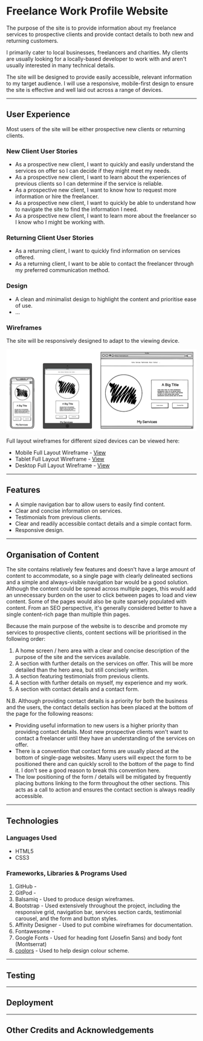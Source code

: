 # Freelance Work Profile Website

The purpose of the site is to provide information about my freelance services to prospective clients and provide contact details to both new and returning customers.

I primarily cater to local businesses, freelancers and charities. My clients are usually looking for a locally-based developer to work with and aren't usually interested in many technical details.

The site will be designed to provide easily accessible, relevant information to my target audience. I will use a responsive, mobile-first design to ensure the site is effective and well laid out across a range of devices.

***

## User Experience

Most users of the site will be either prospective new clients or returning clients. 

### New Client User Stories

* As a prospective new client, I want to quickly and easily understand the services on offer so I can decide if they might meet my needs.
* As a prospective new client, I want to learn about the experiences of previous clients so I can determine if the service is reliable.
* As a prospective new client, I want to know how to request more information or hire the freelancer.
* As a prospective new client, I want to quickly be able to understand how to navigate the site to find the information I need.
* As a prospective new client, I want to learn more about the freelancer so I know who I might be working with.

### Returning Client User Stories

* As a returning client, I want to quickly find information on services offered.
* As a returning client, I want to be able to contact the freelancer through my preferred communication method. 

### Design

* A clean and minimalist design to highlight the content and prioritise ease of use.
* ...

### Wireframes

The site will be responsively designed to adapt to the viewing device.

![An illustration of the landing page on different devices](documentation/wireframes/responsive_layouts.png)

Full layout wireframes for different sized devices can be viewed here:
* Mobile Full Layout Wireframe - [View](documentation/wireframes/mobile_layout.png)
* Tablet Full Layout Wireframe - [View](documentation/wireframes/tablet_layout.png)
* Desktop Full Layout Wireframe - [View](documentation/wireframes/desktop_layout.png)

***

## Features

* A simple navigation bar to allow users to easily find content.
* Clear and concise information on services.
* Testimonials from previous clients.
* Clear and readily accessible contact details and a simple contact form.
* Responsive design.

***

## Organisation of Content

The site contains relatively few features and doesn't have a large amount of content to accommodate, so a single page with clearly delineated sections and a simple and always-visible navigation bar would be a good solution. Although the content could be spread across multiple pages, this would add an unnecessary  burden on the user to click between pages to load and view content. Some of the pages would also be quite sparsely populated with content. From an SEO perspective, it's generally considered better to have a single content-rich page than multiple thin pages.

Because the main purpose of the website is to describe and promote my services to prospective clients, content sections will be prioritised in the following order:

1. A home screen / hero area with a clear and concise description of the purpose of the site and the services available.
2. A section with further details on the services on offer. This will be more detailed than the hero area, but still concisely written.
3. A section featuring testimonials from previous clients.
4. A section with further details on myself, my experience and my work.
5. A section with contact details and a contact form.

N.B. Although providing contact details is a priority for both the business and the users, the contact details section has been placed at the bottom of the page for the following reasons:

* Providing useful information to new users is a higher priority than providing contact details. Most new prospective clients won't want to contact a freelancer until they have an understanding of the services on offer.
* There is a convention that contact forms are usually placed at the bottom of single-page websites. Many users will expect the form to be positioned there and can quickly scroll to the bottom of the page to find it. I don't see a good reason to break this convention here.
* The low positioning of the form / details will be mitigated by frequently placing buttons linking to the form throughout the other sections. This acts as a call to action and ensures the contact section is always readily accessible.

***

## Technologies

### Languages Used

* HTML5
* CSS3

### Frameworks, Libraries & Programs Used

1. GitHub - 
2. GitPod - 
3. Balsamiq - Used to produce design wireframes.
4. Bootstrap - Used extensively throughout the project, including the responsive grid, navigation bar, services section cards, testimonial carousel, and the form and button styles.
5. Affinity Designer - Used to put combine wireframes for documentation.
6. Fontawesome - 
7. Google Fonts - Used for heading font (Josefin Sans) and body font (Montserrat)
8. [coolors](https://coolors.co/) - Used to help design colour scheme. 

***

## Testing

***

## Deployment

***

## Other Credits and Acknowledgements

